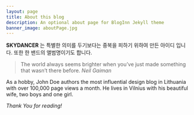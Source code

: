 ```yaml
---
layout: page
title: About this blog
description: An optional about page for BlogInn Jekyll theme
banner_image: aboutPage.jpg
---
```


**SKYDANCER** 는 특별한 의미를 두기보다는 중복을 피하기 위하여 만든 아이디 입니다. 또한 한 밴드의 앨범명이기도 합니다.

>The world always seems brighter when you’ve just made something that wasn’t there before. <cite>Neil Gaiman</cite>

As a hobby, John Doe authors the most influential design blog in Lithuania with over 100,000 page views a month. He lives in Vilnius with his beautiful wife, two boys and one girl.

*Thank You for reading!*
